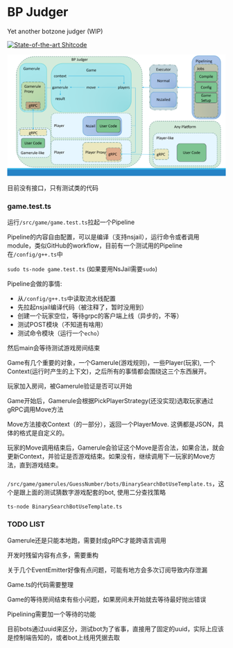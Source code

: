 # BP Judger

Yet another botzone judger (WIP)

[![State-of-the-art Shitcode](https://img.shields.io/static/v1?label=State-of-the-art&message=Shitcode&color=7B5804)](https://github.com/trekhleb/state-of-the-art-shitcode)

![arch](image.png)

目前没有接口，只有测试类的代码

### game.test.ts

运行`/src/game/game.test.ts`拉起一个Pipeline

Pipeline的内容自由配置，可以是编译（支持nsjail），运行命令或者调用module，类似GitHub的workflow，目前有一个测试用的Pipeline在`/config/g++.ts`中

`sudo ts-node game.test.ts` (如果要用NsJail需要`sudo`)

Pipeline会做的事情:
  - 从`/config/g++.ts`中读取流水线配置
  - 先拉起nsjail编译代码（被注释了，暂时没用到）
  - 创建一个玩家空位，等待grpc的客户端上线（异步的，不等）
  - 测试POST模块（不知道有啥用）
  - 测试命令模块（运行一个`echo`）

然后main会等待测试游戏房间结束

Game有几个重要的对象，一个Gamerule(游戏规则)，一些Player(玩家), 一个Context(运行时产生的上下文)，之后所有的事情都会围绕这三个东西展开。

玩家加入房间，被Gamerule验证是否可以开始

Game开始后，Gamerule会根据PickPlayerStrategy(还没实现)选取玩家通过gRPC调用Move方法

Move方法接收Context（的一部分），返回一个PlayerMove. 这俩都是JSON，具体的格式是自定义的。

玩家的Move调用结束后，Gamerule会验证这个Move是否合法，如果合法，就会更新Context，并验证是否游戏结束。如果没有，继续调用下一玩家的Move方法，直到游戏结束。

### 
`/src/game/gamerules/GuessNumber/bots/BinarySearchBotUseTemplate.ts`，这个是跟上面的测试猜数字游戏配套的bot, 使用二分查找策略

`ts-node BinarySearchBotUseTemplate.ts`

### TODO LIST
Gamerule还是只能本地跑，需要封成gRPC才能跨语言调用

开发时残留内容有点多，需要重构

关于几个EventEmitter好像有点问题，可能有地方会多次订阅导致内存泄漏

Game.ts的代码需要整理

Game的等待房间结束有些小问题，如果房间未开始就去等待最好抛出错误

Pipelining需要加一个等待的功能

目前bots通过uuid来区分，测试bot为了省事，直接用了固定的uuid，实际上应该是控制端告知的，或者bot上线用凭据去取